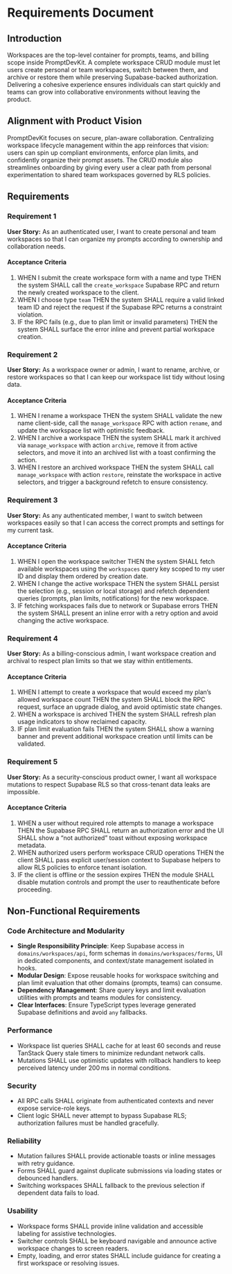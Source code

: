 # Requirements Document

## Introduction

Workspaces are the top-level container for prompts, teams, and billing scope inside PromptDevKit. A complete workspace CRUD module must let users create personal or team workspaces, switch between them, and archive or restore them while preserving Supabase-backed authorization. Delivering a cohesive experience ensures individuals can start quickly and teams can grow into collaborative environments without leaving the product.

## Alignment with Product Vision

PromptDevKit focuses on secure, plan-aware collaboration. Centralizing workspace lifecycle management within the app reinforces that vision: users can spin up compliant environments, enforce plan limits, and confidently organize their prompt assets. The CRUD module also streamlines onboarding by giving every user a clear path from personal experimentation to shared team workspaces governed by RLS policies.

## Requirements

### Requirement 1

**User Story:** As an authenticated user, I want to create personal and team workspaces so that I can organize my prompts according to ownership and collaboration needs.

#### Acceptance Criteria

1. WHEN I submit the create workspace form with a name and type THEN the system SHALL call the `create_workspace` Supabase RPC and return the newly created workspace to the client.
2. WHEN I choose type `team` THEN the system SHALL require a valid linked team ID and reject the request if the Supabase RPC returns a constraint violation.
3. IF the RPC fails (e.g., due to plan limit or invalid parameters) THEN the system SHALL surface the error inline and prevent partial workspace creation.

### Requirement 2

**User Story:** As a workspace owner or admin, I want to rename, archive, or restore workspaces so that I can keep our workspace list tidy without losing data.

#### Acceptance Criteria

1. WHEN I rename a workspace THEN the system SHALL validate the new name client-side, call the `manage_workspace` RPC with action `rename`, and update the workspace list with optimistic feedback.
2. WHEN I archive a workspace THEN the system SHALL mark it archived via `manage_workspace` with action `archive`, remove it from active selectors, and move it into an archived list with a toast confirming the action.
3. WHEN I restore an archived workspace THEN the system SHALL call `manage_workspace` with action `restore`, reinstate the workspace in active selectors, and trigger a background refetch to ensure consistency.

### Requirement 3

**User Story:** As any authenticated member, I want to switch between workspaces easily so that I can access the correct prompts and settings for my current task.

#### Acceptance Criteria

1. WHEN I open the workspace switcher THEN the system SHALL fetch available workspaces using the `workspaces` query key scoped to my user ID and display them ordered by creation date.
2. WHEN I change the active workspace THEN the system SHALL persist the selection (e.g., session or local storage) and refetch dependent queries (prompts, plan limits, notifications) for the new workspace.
3. IF fetching workspaces fails due to network or Supabase errors THEN the system SHALL present an inline error with a retry option and avoid changing the active workspace.

### Requirement 4

**User Story:** As a billing-conscious admin, I want workspace creation and archival to respect plan limits so that we stay within entitlements.

#### Acceptance Criteria

1. WHEN I attempt to create a workspace that would exceed my plan’s allowed workspace count THEN the system SHALL block the RPC request, surface an upgrade dialog, and avoid optimistic state changes.
2. WHEN a workspace is archived THEN the system SHALL refresh plan usage indicators to show reclaimed capacity.
3. IF plan limit evaluation fails THEN the system SHALL show a warning banner and prevent additional workspace creation until limits can be validated.

### Requirement 5

**User Story:** As a security-conscious product owner, I want all workspace mutations to respect Supabase RLS so that cross-tenant data leaks are impossible.

#### Acceptance Criteria

1. WHEN a user without required role attempts to manage a workspace THEN the Supabase RPC SHALL return an authorization error and the UI SHALL show a “not authorized” toast without exposing workspace metadata.
2. WHEN authorized users perform workspace CRUD operations THEN the client SHALL pass explicit user/session context to Supabase helpers to allow RLS policies to enforce tenant isolation.
3. IF the client is offline or the session expires THEN the module SHALL disable mutation controls and prompt the user to reauthenticate before proceeding.

## Non-Functional Requirements

### Code Architecture and Modularity
- **Single Responsibility Principle**: Keep Supabase access in `domains/workspaces/api`, form schemas in `domains/workspaces/forms`, UI in dedicated components, and context/state management isolated in hooks.
- **Modular Design**: Expose reusable hooks for workspace switching and plan limit evaluation that other domains (prompts, teams) can consume.
- **Dependency Management**: Share query keys and limit evaluation utilities with prompts and teams modules for consistency.
- **Clear Interfaces**: Ensure TypeScript types leverage generated Supabase definitions and avoid `any` fallbacks.

### Performance
- Workspace list queries SHALL cache for at least 60 seconds and reuse TanStack Query stale timers to minimize redundant network calls.
- Mutations SHALL use optimistic updates with rollback handlers to keep perceived latency under 200 ms in normal conditions.

### Security
- All RPC calls SHALL originate from authenticated contexts and never expose service-role keys.
- Client logic SHALL never attempt to bypass Supabase RLS; authorization failures must be handled gracefully.

### Reliability
- Mutation failures SHALL provide actionable toasts or inline messages with retry guidance.
- Forms SHALL guard against duplicate submissions via loading states or debounced handlers.
- Switching workspaces SHALL fallback to the previous selection if dependent data fails to load.

### Usability
- Workspace forms SHALL provide inline validation and accessible labeling for assistive technologies.
- Switcher controls SHALL be keyboard navigable and announce active workspace changes to screen readers.
- Empty, loading, and error states SHALL include guidance for creating a first workspace or resolving issues.
